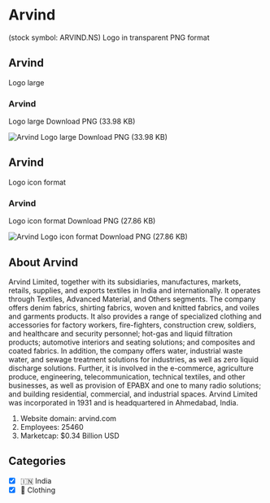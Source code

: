 # Arvind
 (stock symbol: ARVIND.NS) Logo in transparent PNG format

## Arvind
 Logo large

### Arvind
 Logo large Download PNG (33.98 KB)

![Arvind
 Logo large Download PNG (33.98 KB)](/img/orig/ARVIND.NS_BIG-a81fa1ed.png)

## Arvind
 Logo icon format

### Arvind
 Logo icon format Download PNG (27.86 KB)

![Arvind
 Logo icon format Download PNG (27.86 KB)](/img/orig/ARVIND.NS-ca294fde.png)

## About Arvind


Arvind Limited, together with its subsidiaries, manufactures, markets, retails, supplies, and exports textiles in India and internationally. It operates through Textiles, Advanced Material, and Others segments. The company offers denim fabrics, shirting fabrics, woven and knitted fabrics, and voiles and garments products. It also provides a range of specialized clothing and accessories for factory workers, fire-fighters, construction crew, soldiers, and healthcare and security personnel; hot-gas and liquid filtration products; automotive interiors and seating solutions; and composites and coated fabrics. In addition, the company offers water, industrial waste water, and sewage treatment solutions for industries, as well as zero liquid discharge solutions. Further, it is involved in the e-commerce, agriculture produce, engineering, telecommunication, technical textiles, and other businesses, as well as provision of EPABX and one to many radio solutions; and building residential, commercial, and industrial spaces. Arvind Limited was incorporated in 1931 and is headquartered in Ahmedabad, India.

1. Website domain: arvind.com
2. Employees: 25460
3. Marketcap: $0.34 Billion USD


## Categories
- [x] 🇮🇳 India
- [x] 👚 Clothing

